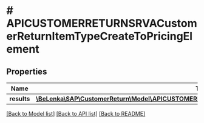 # # APICUSTOMERRETURNSRVACustomerReturnItemTypeCreateToPricingElement

## Properties

Name | Type | Description | Notes
------------ | ------------- | ------------- | -------------
**results** | [**\BeLenka\SAP\CustomerReturn\Model\APICUSTOMERRETURNSRVACustomerReturnItemPrcgElmntTypeCreate[]**](APICUSTOMERRETURNSRVACustomerReturnItemPrcgElmntTypeCreate.md) |  | [optional]

[[Back to Model list]](../../README.md#models) [[Back to API list]](../../README.md#endpoints) [[Back to README]](../../README.md)
